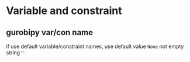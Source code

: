 # Variable and constraint

## gurobipy var/con name
if use default variable/constraint names, use default value `None` not empty string`''`.
